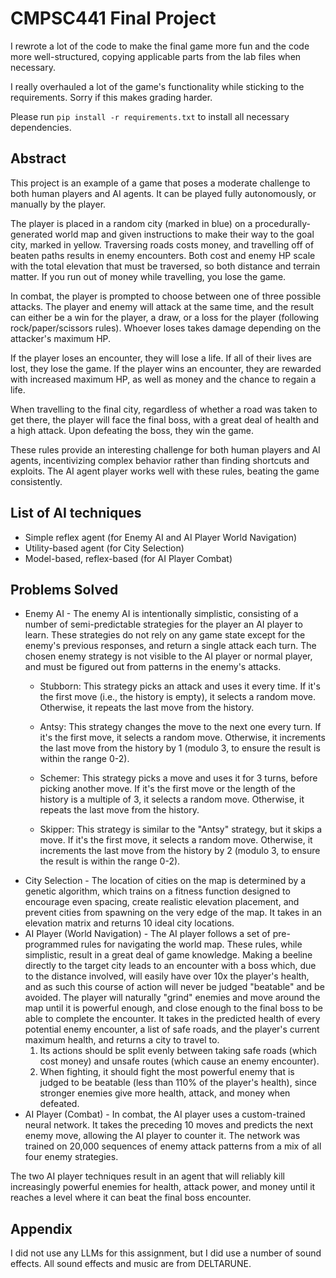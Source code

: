 # CMPSC441 Final Project

I rewrote a lot of the code to make the final game more fun and the code more well-structured, copying applicable parts from the lab files when necessary.

I really overhauled a lot of the game's functionality while sticking to the requirements. Sorry if this makes grading harder.

Please run `pip install -r requirements.txt` to install all necessary dependencies.

## Abstract

This project is an example of a game that poses a moderate challenge to both human players and AI agents. It can be played fully autonomously, or manually by the player.

The player is placed in a random city (marked in blue) on a procedurally-generated world map and given instructions to make their way to the goal city, marked in yellow. Traversing roads costs money, and travelling off of beaten paths results in enemy encounters. Both cost and enemy HP scale with the total elevation that must be traversed, so both distance and terrain matter. If you run out of money while travelling, you lose the game.

In combat, the player is prompted to choose between one of three possible attacks. The player and enemy will attack at the same time, and the result can either be a win for the player, a draw, or a loss for the player (following rock/paper/scissors rules). Whoever loses takes damage depending on the attacker's maximum HP.

If the player loses an encounter, they will lose a life. If all of their lives are lost, they lose the game. If the player wins an encounter, they are rewarded with increased maximum HP, as well as money and the chance to regain a life.

When travelling to the final city, regardless of whether a road was taken to get there, the player will face the final boss, with a great deal of health and a high attack. Upon defeating the boss, they win the game.

These rules provide an interesting challenge for both human players and AI agents, incentivizing complex behavior rather than finding shortcuts and exploits. The AI agent player works well with these rules, beating the game consistently.

## List of AI techniques

- Simple reflex agent (for Enemy AI and AI Player World Navigation)
- Utility-based agent (for City Selection)
- Model-based, reflex-based (for AI Player Combat)

## Problems Solved

- Enemy AI - The enemy AI is intentionally simplistic, consisting of a number of semi-predictable strategies for the player an AI player to learn. These strategies do not rely on any game state except for the enemy's previous responses, and return a single attack each turn. The chosen enemy strategy is not visible to the AI player or normal player, and must be figured out from patterns in the enemy's attacks.
    - Stubborn: This strategy picks an attack and uses it every time. If it's the first move (i.e., the history is empty), it selects a random move. Otherwise, it repeats the last move from the history.

    - Antsy: This strategy changes the move to the next one every turn. If it's the first move, it selects a random move. Otherwise, it increments the last move from the history by 1 (modulo 3, to ensure the result is within the range 0-2).

    - Schemer: This strategy picks a move and uses it for 3 turns, before picking another move. If it's the first move or the length of the history is a multiple of 3, it selects a random move. Otherwise, it repeats the last move from the history.

    - Skipper: This strategy is similar to the "Antsy" strategy, but it skips a move. If it's the first move, it selects a random move. Otherwise, it increments the last move from the history by 2 (modulo 3, to ensure the result is within the range 0-2).
- City Selection - The location of cities on the map is determined by a genetic algorithm, which trains on a fitness function designed to encourage even spacing, create realistic elevation placement, and prevent cities from spawning on the very edge of the map. It takes in an elevation matrix and returns 10 ideal city locations.
- AI Player (World Navigation) - The AI player follows a set of pre-programmed rules for navigating the world map. These rules, while simplistic, result in a great deal of game knowledge. Making a beeline directly to the target city leads to an encounter with a boss which, due to the distance involved, will easily have over 10x the player's health, and as such this course of action will never be judged "beatable" and be avoided. The player will naturally "grind" enemies and move around the map until it is powerful enough, and close enough to the final boss to be able to complete the encounter. It takes in the predicted health of every potential enemy encounter, a list of safe roads, and the player's current maximum health, and returns a city to travel to.
    1. Its actions should be split evenly between taking safe roads (which cost money) and unsafe routes (which cause an enemy encounter).
    2. When fighting, it should fight the most powerful enemy that is judged to be beatable (less than 110% of the player's health), since stronger enemies give more health, attack, and money when defeated.
- AI Player (Combat) - In combat, the AI player uses a custom-trained neural network. It takes the preceding 10 moves and predicts the next enemy move, allowing the AI player to counter it. The network was trained on 20,000 sequences of enemy attack patterns from a mix of all four enemy strategies.

The two AI player techniques result in an agent that will reliably kill increasingly powerful enemies for health, attack power, and money until it reaches a level where it can beat the final boss encounter.

## Appendix

I did not use any LLMs for this assignment, but I did use a number of sound effects. All sound effects and music are from DELTARUNE.